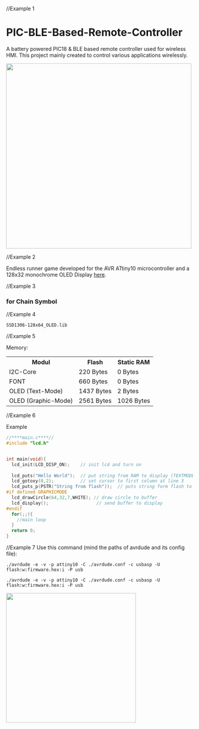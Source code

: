 //Example 1

# PIC-BLE-Based-Remote-Controller
A battery powered PIC18 &amp; BLE based remote controller used for wireless HMI. This project mainly created to control various applications wirelessly. 

<img src="https://github.com/Sylaina/oled-display/blob/master/oled.jpg?raw=true" width="500">

//Example 2

Endless runner game developed for the AVR ATtiny10 microcontroller and a 128x32 monochrome OLED Display [here](http://www.bitbanging.space/posts/smallest-solar-powered-videogame).

//Example 3

### for Chain Symbol

//Example 4

`SSD1306-128x64_OLED.lib` 

//Example 5

Memory:
<table>
  <tr>
    <th>Modul</th>
    <th>Flash</th>
    <th>Static RAM</th>
  </tr>
  <tr>
    <td>I2C-Core</td>
    <td>220 Bytes</td>
    <td>0 Bytes</td>
  </tr>
  <tr>
    <td>FONT</td>
    <td>660 Bytes</td>
    <td>0 Bytes</td>
  </tr>
  <tr>
    <td>OLED (Text-Mode)</td>
    <td>1437 Bytes</td>
    <td>2 Bytes</td>
  </tr>
  <tr>
    <td>OLED (Graphic-Mode)</td>
    <td>2561 Bytes</td>
    <td>1026 Bytes</td>
  </tr>
 </table>


//Example 6

Example

```c
//****main.c****//
#include "lcd.h"


int main(void){
  lcd_init(LCD_DISP_ON);    // init lcd and turn on
  
  lcd_puts("Hello World");  // put string from RAM to display (TEXTMODE) or buffer (GRAPHICMODE)
  lcd_gotoxy(0,2);          // set cursor to first column at line 3
  lcd_puts_p(PSTR("String from flash"));  // puts string form flash to display (TEXTMODE) or buffer (GRAPHICMODE)
#if defined GRAPHICMODE
  lcd_drawCircle(64,32,7,WHITE); // draw circle to buffer
  lcd_display();                  // send buffer to display
#endif
  for(;;){
    //main loop
  }
  return 0;
}
```
//Example 7
Use this command (mind the paths of avrdude and its config file):
```
./avrdude -e -v -p attiny10 -C ./avrdude.conf -c usbasp -U flash:w:firmware.hex:i -P usb
```
```
./avrdude -e -v -p attiny10 -C ./avrdude.conf -c usbasp -U flash:w:firmware.hex:i -P usb
```
<div><img src="./assets/schematics.png" width=350px></div>

